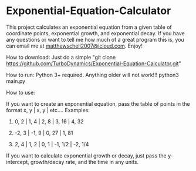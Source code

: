 # Exponential-Equation-Calculator
This project calculates an exponential equation from a given table of coordinate points, exponential growth, and exponential decay. 
If you have any questions or want to tell me how much of a great program this is, you can email me at matthewschell2007@icloud.com. Enjoy!


How to download:
Just do a simple "git clone https://github.com/TurboDynamics/Exponential-Equation-Calculator.git"

How to run:
Python 3+ required. Anything older will not work!!!
python3 main.py


How to use:

If you want to create an exponential equation, pass the table of points in the format x, y | x, y | etc....
Examples: 

  1. 0, 2 | 1, 4 | 2, 8 | 3, 16 | 4, 32
  
  2. -2, 3 | -1, 9 | 0, 27 | 1, 81
  
  3. 2, 4 | 1, 2 | 0, 1 | -1, 1/2 | -2, 1/4
  
  
If you want to calculate exponential growth or decay, just pass the y-intercept, growth/decay rate, and the time in any units.
